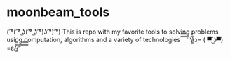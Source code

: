 # moonbeam_tools
( ͡°( ͡° ͜ʖ( ͡° ͜ʖ ͡°)ʖ ͡°) ͡°) This is repo with my favorite tools to solving problems using computation, algorithms and a variety of technologies  ̿̿ ̿̿ ̿̿ ̿'̿'\̵͇̿̿\з= ( ▀ ͜͞ʖ▀) =ε/̵͇̿̿/’̿’̿ ̿ ̿̿ ̿̿ ̿̿
